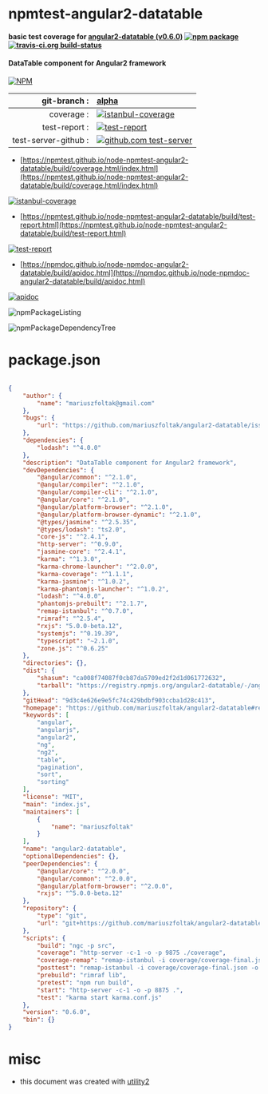 # npmtest-angular2-datatable

#### basic test coverage for  [angular2-datatable (v0.6.0)](https://github.com/mariuszfoltak/angular2-datatable#readme)  [![npm package](https://img.shields.io/npm/v/npmtest-angular2-datatable.svg?style=flat-square)](https://www.npmjs.org/package/npmtest-angular2-datatable) [![travis-ci.org build-status](https://api.travis-ci.org/npmtest/node-npmtest-angular2-datatable.svg)](https://travis-ci.org/npmtest/node-npmtest-angular2-datatable)

#### DataTable component for Angular2 framework

[![NPM](https://nodei.co/npm/angular2-datatable.png?downloads=true&downloadRank=true&stars=true)](https://www.npmjs.com/package/angular2-datatable)

| git-branch : | [alpha](https://github.com/npmtest/node-npmtest-angular2-datatable/tree/alpha)|
|--:|:--|
| coverage : | [![istanbul-coverage](https://npmtest.github.io/node-npmtest-angular2-datatable/build/coverage.badge.svg)](https://npmtest.github.io/node-npmtest-angular2-datatable/build/coverage.html/index.html)|
| test-report : | [![test-report](https://npmtest.github.io/node-npmtest-angular2-datatable/build/test-report.badge.svg)](https://npmtest.github.io/node-npmtest-angular2-datatable/build/test-report.html)|
| test-server-github : | [![github.com test-server](https://npmtest.github.io/node-npmtest-angular2-datatable/GitHub-Mark-32px.png)](https://npmtest.github.io/node-npmtest-angular2-datatable/build/app/index.html) | | build-artifacts : | [![build-artifacts](https://npmtest.github.io/node-npmtest-angular2-datatable/glyphicons_144_folder_open.png)](https://github.com/npmtest/node-npmtest-angular2-datatable/tree/gh-pages/build)|

- [https://npmtest.github.io/node-npmtest-angular2-datatable/build/coverage.html/index.html](https://npmtest.github.io/node-npmtest-angular2-datatable/build/coverage.html/index.html)

[![istanbul-coverage](https://npmtest.github.io/node-npmtest-angular2-datatable/build/screenCapture.buildCi.browser.%252Ftmp%252Fbuild%252Fcoverage.lib.html.png)](https://npmtest.github.io/node-npmtest-angular2-datatable/build/coverage.html/index.html)

- [https://npmtest.github.io/node-npmtest-angular2-datatable/build/test-report.html](https://npmtest.github.io/node-npmtest-angular2-datatable/build/test-report.html)

[![test-report](https://npmtest.github.io/node-npmtest-angular2-datatable/build/screenCapture.buildCi.browser.%252Ftmp%252Fbuild%252Ftest-report.html.png)](https://npmtest.github.io/node-npmtest-angular2-datatable/build/test-report.html)

- [https://npmdoc.github.io/node-npmdoc-angular2-datatable/build/apidoc.html](https://npmdoc.github.io/node-npmdoc-angular2-datatable/build/apidoc.html)

[![apidoc](https://npmdoc.github.io/node-npmdoc-angular2-datatable/build/screenCapture.buildCi.browser.%252Ftmp%252Fbuild%252Fapidoc.html.png)](https://npmdoc.github.io/node-npmdoc-angular2-datatable/build/apidoc.html)

![npmPackageListing](https://npmtest.github.io/node-npmtest-angular2-datatable/build/screenCapture.npmPackageListing.svg)

![npmPackageDependencyTree](https://npmtest.github.io/node-npmtest-angular2-datatable/build/screenCapture.npmPackageDependencyTree.svg)



# package.json

```json

{
    "author": {
        "name": "mariuszfoltak@gmail.com"
    },
    "bugs": {
        "url": "https://github.com/mariuszfoltak/angular2-datatable/issues"
    },
    "dependencies": {
        "lodash": "^4.0.0"
    },
    "description": "DataTable component for Angular2 framework",
    "devDependencies": {
        "@angular/common": "^2.1.0",
        "@angular/compiler": "^2.1.0",
        "@angular/compiler-cli": "^2.1.0",
        "@angular/core": "^2.1.0",
        "@angular/platform-browser": "^2.1.0",
        "@angular/platform-browser-dynamic": "^2.1.0",
        "@types/jasmine": "^2.5.35",
        "@types/lodash": "ts2.0",
        "core-js": "^2.4.1",
        "http-server": "^0.9.0",
        "jasmine-core": "^2.4.1",
        "karma": "^1.3.0",
        "karma-chrome-launcher": "^2.0.0",
        "karma-coverage": "^1.1.1",
        "karma-jasmine": "^1.0.2",
        "karma-phantomjs-launcher": "^1.0.2",
        "lodash": "^4.0.0",
        "phantomjs-prebuilt": "^2.1.7",
        "remap-istanbul": "^0.7.0",
        "rimraf": "^2.5.4",
        "rxjs": "5.0.0-beta.12",
        "systemjs": "^0.19.39",
        "typescript": "~2.1.0",
        "zone.js": "^0.6.25"
    },
    "directories": {},
    "dist": {
        "shasum": "ca008f74087f0cb87da5709ed2f2d1d061772632",
        "tarball": "https://registry.npmjs.org/angular2-datatable/-/angular2-datatable-0.6.0.tgz"
    },
    "gitHead": "9d3c4e626e9e5fc74c429bdbf903ccba1d28c413",
    "homepage": "https://github.com/mariuszfoltak/angular2-datatable#readme",
    "keywords": [
        "angular",
        "angularjs",
        "angular2",
        "ng",
        "ng2",
        "table",
        "pagination",
        "sort",
        "sorting"
    ],
    "license": "MIT",
    "main": "index.js",
    "maintainers": [
        {
            "name": "mariuszfoltak"
        }
    ],
    "name": "angular2-datatable",
    "optionalDependencies": {},
    "peerDependencies": {
        "@angular/core": "^2.0.0",
        "@angular/common": "^2.0.0",
        "@angular/platform-browser": "^2.0.0",
        "rxjs": "^5.0.0-beta.12"
    },
    "repository": {
        "type": "git",
        "url": "git+https://github.com/mariuszfoltak/angular2-datatable.git"
    },
    "scripts": {
        "build": "ngc -p src",
        "coverage": "http-server -c-1 -o -p 9875 ./coverage",
        "coverage-remap": "remap-istanbul -i coverage/coverage-final.json -o coverage/coverage-remapped.lcov -t lcovonly",
        "posttest": "remap-istanbul -i coverage/coverage-final.json -o coverage -t html",
        "prebuild": "rimraf lib",
        "pretest": "npm run build",
        "start": "http-server -c-1 -o -p 8875 .",
        "test": "karma start karma.conf.js"
    },
    "version": "0.6.0",
    "bin": {}
}
```



# misc
- this document was created with [utility2](https://github.com/kaizhu256/node-utility2)
